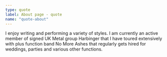 ```yaml
---
type: quote
label: About page - quote
name: "quote-about"
---
```


I enjoy writing and performing a variety of styles. I am currently an active member of signed UK Metal group Harbinger that I have toured extensively with plus function band No More Ashes that regularly gets hired for weddings, parties and various other functions.